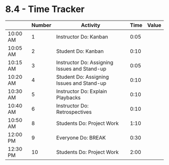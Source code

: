 # 8.4 - Time Tracker

|          | Number | Activity                                     | Time | Value |
| -------- | ------ | -------------------------------------------- | ---- | ----- |
| 10:00 AM | 1      | Instructor Do: Kanban                        | 0:05 |       |
| 10:05 AM | 2      | Student Do: Kanban                           | 0:10 |       |
| 10:15 AM | 3      | Instructor Do: Assigning Issues and Stand-up | 0:05 |       |
| 10:20 AM | 4      | Student Do: Assigning Issues and Stand-up    | 0:10 |       |
| 10:30 AM | 5      | Instructor Do: Explain Playbacks             | 0:10 |       |
| 10:40 AM | 6      | Instructor Do: Retrospectives                | 0:10 |       |
| 10:50 AM | 8      | Students Do: Project Work                    | 1:10 |       |
| 12:00 PM | 9      | Everyone Do: BREAK                           | 0:30 |       |
| 12:30 PM | 10     | Students Do: Project Work                    | 2:00 |       |
